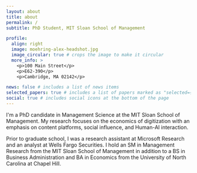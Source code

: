 ```yaml
---
layout: about
title: about
permalink: /
subtitle: PhD Student, MIT Sloan School of Management

profile:
  align: right
  image: moehring-alex-headshot.jpg
  image_circular: true # crops the image to make it circular
  more_info: >
    <p>100 Main Street</p>
    <p>E62-390</p>
    <p>Cambridge, MA 02142</p>

news: false # includes a list of news items
selected_papers: true # includes a list of papers marked as "selected={true}"
social: true # includes social icons at the bottom of the page
---
```



I'm a PhD candidate in Management Science at the MIT Sloan School 
of Management. My research focuses on the economics of digitization
with an emphasis on content platforms, social influence,
and Human-AI interaction. 

Prior to graduate school, I was a research assistant at 
Microsoft Research and an analyst at Wells Fargo Securities.
I hold an SM in Management Research from the MIT Sloan
School of Management in addition to a BS in Business Administration 
and BA in Economics from the University of North Carolina 
at Chapel Hill.
